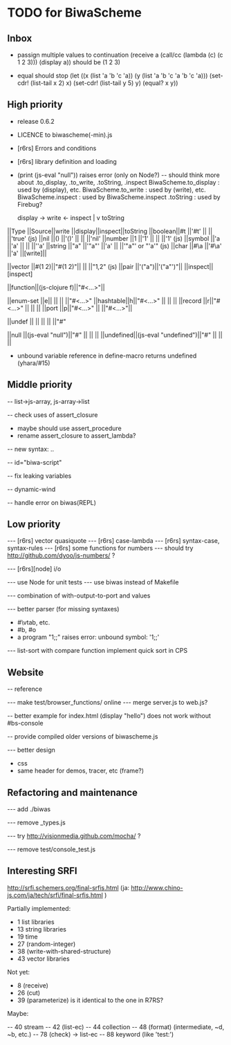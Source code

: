 TODO for BiwaScheme
===================

Inbox
-----

* passign multiple values to continuation
  (receive a (call/cc (lambda (c) (c 1 2 3))) (display a))
  should be (1 2 3)

* equal should stop
  (let ((x (list 'a 'b 'c 'a))
      (y (list 'a 'b 'c 'a 'b 'c 'a)))
    (set-cdr! (list-tail x 2) x)
    (set-cdr! (list-tail y 5) y)
    (equal? x y))

High priority
-------------

- release 0.6.2

- LICENCE to biwascheme(-min).js

- [r6rs] Errors and conditions
- [r6rs] library definition and loading

- (print (js-eval "null")) raises error (only on Node?)
  -- should think more about .to_display, .to_write, .toString, .inspect
     BiwaScheme.to_display : used by (display), etc.
     BiwaScheme.to_write : used by (write), etc.
     BiwaScheme.inspect : used by BiwaScheme.inspect
     .toString : used by Firebug?

     display -> write <- inspect
                 |
                 v
                 toString

||Type   ||Source||write  ||display||inspect||toString
||boolean||#t    ||'#t'   ||       ||       ||'true' (js)
||nil    ||()    ||'()'   ||       ||       ||'nil'
||number ||1     ||'1'    ||       ||       ||'1' (js)
||symbol ||'a    ||'a'    ||       ||       ||'\'a'
||string ||"a"   ||'"a"'  ||'a'    ||       ||'"a"' or "'a'" (js)
||char   ||#\a   ||'#\a'  ||'a'    ||[write]||

||vector ||#(1 2)||"#(1 2)"||      ||       ||"1,2" (js)
||pair   ||'("a")||'("a"')"||      ||inspect||[inspect]

||function||(js-clojure f)||"#<...>"||

||enum-set ||e||          ||       ||       ||"#<...>"
||hashtable||h||"#<...>"  ||       ||       ||
||record   ||r||"#<...>"  ||       ||       ||
||port     ||p||"#<...>"  ||       ||"#<...>"||

||undef  ||     ||        ||       ||       ||"#<undef>"

||null   ||(js-eval "null")||"#<null>" || || ||<js error>
||undefined||(js-eval "undefined")||"#<undefined>" || || ||<js error>

- unbound variable reference in define-macro returns undefined
  (yhara/#15)

Middle priority
---------------

-- list->js-array, js-array->list

-- check uses of assert_closure
   - maybe should use assert_procedure
   - rename assert_closure to assert_lambda?

-- new syntax: ..

-- id="biwa-script"

-- fix leaking variables

-- dynamic-wind

-- handle error on biwas(REPL)

Low priority
------------

--- [r6rs] vector quasiquote
--- [r6rs] case-lambda
--- [r6rs] syntax-case, syntax-rules
--- [r6rs] some functions for numbers
 --- should try http://github.com/dyoo/js-numbers/ ?

--- [r6rs][node] i/o

--- use Node for unit tests
--- use biwas instead of Makefile

--- combination of with-output-to-port and values

--- better parser (for missing syntaxes)
   * #\vtab, etc.
   * #b, #o
   * a program "1;;" raises error: unbound symbol: '1;;'

--- list-sort with compare function 
    implement quick sort in CPS

Website 
-------

-- reference

--- make test/browser_functions/ online
  --- merge server.js to web.js?

-- better example for index.html
  (display "hello") does not work without #bs-console

-- provide compiled older versions of biwascheme.js

--- better design
  * css
  * same header for demos, tracer, etc (frame?)

Refactoring and maintenance
---------------------------

--- add ./biwas

--- remove _types.js

--- try http://visionmedia.github.com/mocha/ ?

--- remove test/console_test.js

Interesting SRFI
----------------

http://srfi.schemers.org/final-srfis.html
(ja: http://www.chino-js.com/ja/tech/srfi/final-srfis.html )

Partially implemented:

- 1 list libraries
- 13 string libraries
- 19 time 
- 27 (random-integer) 
- 38 (write-with-shared-structure) 
- 43 vector libraries 

Not yet:

- 8 (receive)
- 26 (cut) 
- 39 (parameterize) is it identical to the one in R7RS?

Maybe:

-- 40 stream 
-- 42 (list-ec) 
-- 44 collection
-- 48 (format) (intermediate, ~d, ~b, etc.)
-- 78 (check) -> list-ec
-- 88 keyword (like 'test:')
